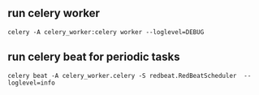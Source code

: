 
## run celery worker
```
celery -A celery_worker:celery worker --loglevel=DEBUG
```

## run celery beat for periodic tasks
```
celery beat -A celery_worker.celery -S redbeat.RedBeatScheduler  --loglevel=info
```
